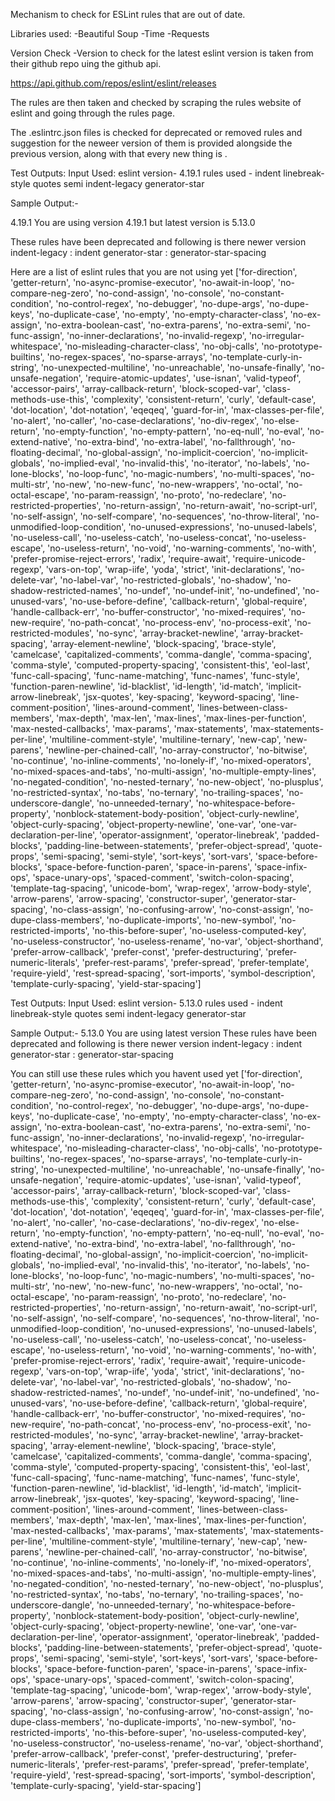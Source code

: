 Mechanism to check for ESLint rules that are out of date.

Libraries used:
-Beautiful Soup 
-Time
-Requests

Version Check
-Version to check for the latest eslint version is taken from their github repo uing the github api.

https://api.github.com/repos/eslint/eslint/releases

The rules are then taken and checked by scraping the rules website of eslint and going through the rules page.

The .eslintrc.json files is checked for  deprecated or removed rules and suggestion for the neweer version of them is provided alongside the previous version, along with that every new thing is .

Test Outputs:
Input Used:
eslint version- 4.19.1
rules used -
    indent
    linebreak-style
    quotes
    semi
    indent-legacy
    generator-star

Sample Output:-

4.19.1
You are using version 4.19.1 but latest version is 5.13.0

These rules have been deprecated and following is there newer version
indent-legacy : indent
generator-star : generator-star-spacing

Here are a list of eslint rules that you are not using yet 
['for-direction', 'getter-return', 'no-async-promise-executor', 'no-await-in-loop', 'no-compare-neg-zero', 'no-cond-assign', 'no-console', 'no-constant-condition', 'no-control-regex', 'no-debugger', 'no-dupe-args', 'no-dupe-keys', 'no-duplicate-case', 'no-empty', 'no-empty-character-class', 'no-ex-assign', 'no-extra-boolean-cast', 'no-extra-parens', 'no-extra-semi', 'no-func-assign', 'no-inner-declarations', 'no-invalid-regexp', 'no-irregular-whitespace', 'no-misleading-character-class', 'no-obj-calls', 'no-prototype-builtins', 'no-regex-spaces', 'no-sparse-arrays', 'no-template-curly-in-string', 'no-unexpected-multiline', 'no-unreachable', 'no-unsafe-finally', 'no-unsafe-negation', 'require-atomic-updates', 'use-isnan', 'valid-typeof', 'accessor-pairs', 'array-callback-return', 'block-scoped-var', 'class-methods-use-this', 'complexity', 'consistent-return', 'curly', 'default-case', 'dot-location', 'dot-notation', 'eqeqeq', 'guard-for-in', 'max-classes-per-file', 'no-alert', 'no-caller', 'no-case-declarations', 'no-div-regex', 'no-else-return', 'no-empty-function', 'no-empty-pattern', 'no-eq-null', 'no-eval', 'no-extend-native', 'no-extra-bind', 'no-extra-label', 'no-fallthrough', 'no-floating-decimal', 'no-global-assign', 'no-implicit-coercion', 'no-implicit-globals', 'no-implied-eval', 'no-invalid-this', 'no-iterator', 'no-labels', 'no-lone-blocks', 'no-loop-func', 'no-magic-numbers', 'no-multi-spaces', 'no-multi-str', 'no-new', 'no-new-func', 'no-new-wrappers', 'no-octal', 'no-octal-escape', 'no-param-reassign', 'no-proto', 'no-redeclare', 'no-restricted-properties', 'no-return-assign', 'no-return-await', 'no-script-url', 'no-self-assign', 'no-self-compare', 'no-sequences', 'no-throw-literal', 'no-unmodified-loop-condition', 'no-unused-expressions', 'no-unused-labels', 'no-useless-call', 'no-useless-catch', 'no-useless-concat', 'no-useless-escape', 'no-useless-return', 'no-void', 'no-warning-comments', 'no-with', 'prefer-promise-reject-errors', 'radix', 'require-await', 'require-unicode-regexp', 'vars-on-top', 'wrap-iife', 'yoda', 'strict', 'init-declarations', 'no-delete-var', 'no-label-var', 'no-restricted-globals', 'no-shadow', 'no-shadow-restricted-names', 'no-undef', 'no-undef-init', 'no-undefined', 'no-unused-vars', 'no-use-before-define', 'callback-return', 'global-require', 'handle-callback-err', 'no-buffer-constructor', 'no-mixed-requires', 'no-new-require', 'no-path-concat', 'no-process-env', 'no-process-exit', 'no-restricted-modules', 'no-sync', 'array-bracket-newline', 'array-bracket-spacing', 'array-element-newline', 'block-spacing', 'brace-style', 'camelcase', 'capitalized-comments', 'comma-dangle', 'comma-spacing', 'comma-style', 'computed-property-spacing', 'consistent-this', 'eol-last', 'func-call-spacing', 'func-name-matching', 'func-names', 'func-style', 'function-paren-newline', 'id-blacklist', 'id-length', 'id-match', 'implicit-arrow-linebreak', 'jsx-quotes', 'key-spacing', 'keyword-spacing', 'line-comment-position', 'lines-around-comment', 'lines-between-class-members', 'max-depth', 'max-len', 'max-lines', 'max-lines-per-function', 'max-nested-callbacks', 'max-params', 'max-statements', 'max-statements-per-line', 'multiline-comment-style', 'multiline-ternary', 'new-cap', 'new-parens', 'newline-per-chained-call', 'no-array-constructor', 'no-bitwise', 'no-continue', 'no-inline-comments', 'no-lonely-if', 'no-mixed-operators', 'no-mixed-spaces-and-tabs', 'no-multi-assign', 'no-multiple-empty-lines', 'no-negated-condition', 'no-nested-ternary', 'no-new-object', 'no-plusplus', 'no-restricted-syntax', 'no-tabs', 'no-ternary', 'no-trailing-spaces', 'no-underscore-dangle', 'no-unneeded-ternary', 'no-whitespace-before-property', 'nonblock-statement-body-position', 'object-curly-newline', 'object-curly-spacing', 'object-property-newline', 'one-var', 'one-var-declaration-per-line', 'operator-assignment', 'operator-linebreak', 'padded-blocks', 'padding-line-between-statements', 'prefer-object-spread', 'quote-props', 'semi-spacing', 'semi-style', 'sort-keys', 'sort-vars', 'space-before-blocks', 'space-before-function-paren', 'space-in-parens', 'space-infix-ops', 'space-unary-ops', 'spaced-comment', 'switch-colon-spacing', 'template-tag-spacing', 'unicode-bom', 'wrap-regex', 'arrow-body-style', 'arrow-parens', 'arrow-spacing', 'constructor-super', 'generator-star-spacing', 'no-class-assign', 'no-confusing-arrow', 'no-const-assign', 'no-dupe-class-members', 'no-duplicate-imports', 'no-new-symbol', 'no-restricted-imports', 'no-this-before-super', 'no-useless-computed-key', 'no-useless-constructor', 'no-useless-rename', 'no-var', 'object-shorthand', 'prefer-arrow-callback', 'prefer-const', 'prefer-destructuring', 'prefer-numeric-literals', 'prefer-rest-params', 'prefer-spread', 'prefer-template', 'require-yield', 'rest-spread-spacing', 'sort-imports', 'symbol-description', 'template-curly-spacing', 'yield-star-spacing']


Test Outputs:
Input Used:
eslint version- 5.13.0
rules used -
    indent
    linebreak-style
    quotes
    semi
    indent-legacy
    generator-star

Sample Output:-
5.13.0
You are using latest version
These rules have been deprecated and following is there newer version
indent-legacy : indent
generator-star : generator-star-spacing


You can still use these rules which you havent used yet
['for-direction', 'getter-return', 'no-async-promise-executor', 'no-await-in-loop', 'no-compare-neg-zero', 'no-cond-assign', 'no-console', 'no-constant-condition', 'no-control-regex', 'no-debugger', 'no-dupe-args', 'no-dupe-keys', 'no-duplicate-case', 'no-empty', 'no-empty-character-class', 'no-ex-assign', 'no-extra-boolean-cast', 'no-extra-parens', 'no-extra-semi', 'no-func-assign', 'no-inner-declarations', 'no-invalid-regexp', 'no-irregular-whitespace', 'no-misleading-character-class', 'no-obj-calls', 'no-prototype-builtins', 'no-regex-spaces', 'no-sparse-arrays', 'no-template-curly-in-string', 'no-unexpected-multiline', 'no-unreachable', 'no-unsafe-finally', 'no-unsafe-negation', 'require-atomic-updates', 'use-isnan', 'valid-typeof', 'accessor-pairs', 'array-callback-return', 'block-scoped-var', 'class-methods-use-this', 'complexity', 'consistent-return', 'curly', 'default-case', 'dot-location', 'dot-notation', 'eqeqeq', 'guard-for-in', 'max-classes-per-file', 'no-alert', 'no-caller', 'no-case-declarations', 'no-div-regex', 'no-else-return', 'no-empty-function', 'no-empty-pattern', 'no-eq-null', 'no-eval', 'no-extend-native', 'no-extra-bind', 'no-extra-label', 'no-fallthrough', 'no-floating-decimal', 'no-global-assign', 'no-implicit-coercion', 'no-implicit-globals', 'no-implied-eval', 'no-invalid-this', 'no-iterator', 'no-labels', 'no-lone-blocks', 'no-loop-func', 'no-magic-numbers', 'no-multi-spaces', 'no-multi-str', 'no-new', 'no-new-func', 'no-new-wrappers', 'no-octal', 'no-octal-escape', 'no-param-reassign', 'no-proto', 'no-redeclare', 'no-restricted-properties', 'no-return-assign', 'no-return-await', 'no-script-url', 'no-self-assign', 'no-self-compare', 'no-sequences', 'no-throw-literal', 'no-unmodified-loop-condition', 'no-unused-expressions', 'no-unused-labels', 'no-useless-call', 'no-useless-catch', 'no-useless-concat', 'no-useless-escape', 'no-useless-return', 'no-void', 'no-warning-comments', 'no-with', 'prefer-promise-reject-errors', 'radix', 'require-await', 'require-unicode-regexp', 'vars-on-top', 'wrap-iife', 'yoda', 'strict', 'init-declarations', 'no-delete-var', 'no-label-var', 'no-restricted-globals', 'no-shadow', 'no-shadow-restricted-names', 'no-undef', 'no-undef-init', 'no-undefined', 'no-unused-vars', 'no-use-before-define', 'callback-return', 'global-require', 'handle-callback-err', 'no-buffer-constructor', 'no-mixed-requires', 'no-new-require', 'no-path-concat', 'no-process-env', 'no-process-exit', 'no-restricted-modules', 'no-sync', 'array-bracket-newline', 'array-bracket-spacing', 'array-element-newline', 'block-spacing', 'brace-style', 'camelcase', 'capitalized-comments', 'comma-dangle', 'comma-spacing', 'comma-style', 'computed-property-spacing', 'consistent-this', 'eol-last', 'func-call-spacing', 'func-name-matching', 'func-names', 'func-style', 'function-paren-newline', 'id-blacklist', 'id-length', 'id-match', 'implicit-arrow-linebreak', 'jsx-quotes', 'key-spacing', 'keyword-spacing', 'line-comment-position', 'lines-around-comment', 'lines-between-class-members', 'max-depth', 'max-len', 'max-lines', 'max-lines-per-function', 'max-nested-callbacks', 'max-params', 'max-statements', 'max-statements-per-line', 'multiline-comment-style', 'multiline-ternary', 'new-cap', 'new-parens', 'newline-per-chained-call', 'no-array-constructor', 'no-bitwise', 'no-continue', 'no-inline-comments', 'no-lonely-if', 'no-mixed-operators', 'no-mixed-spaces-and-tabs', 'no-multi-assign', 'no-multiple-empty-lines', 'no-negated-condition', 'no-nested-ternary', 'no-new-object', 'no-plusplus', 'no-restricted-syntax', 'no-tabs', 'no-ternary', 'no-trailing-spaces', 'no-underscore-dangle', 'no-unneeded-ternary', 'no-whitespace-before-property', 'nonblock-statement-body-position', 'object-curly-newline', 'object-curly-spacing', 'object-property-newline', 'one-var', 'one-var-declaration-per-line', 'operator-assignment', 'operator-linebreak', 'padded-blocks', 'padding-line-between-statements', 'prefer-object-spread', 'quote-props', 'semi-spacing', 'semi-style', 'sort-keys', 'sort-vars', 'space-before-blocks', 'space-before-function-paren', 'space-in-parens', 'space-infix-ops', 'space-unary-ops', 'spaced-comment', 'switch-colon-spacing', 'template-tag-spacing', 'unicode-bom', 'wrap-regex', 'arrow-body-style', 'arrow-parens', 'arrow-spacing', 'constructor-super', 'generator-star-spacing', 'no-class-assign', 'no-confusing-arrow', 'no-const-assign', 'no-dupe-class-members', 'no-duplicate-imports', 'no-new-symbol', 'no-restricted-imports', 'no-this-before-super', 'no-useless-computed-key', 'no-useless-constructor', 'no-useless-rename', 'no-var', 'object-shorthand', 'prefer-arrow-callback', 'prefer-const', 'prefer-destructuring', 'prefer-numeric-literals', 'prefer-rest-params', 'prefer-spread', 'prefer-template', 'require-yield', 'rest-spread-spacing', 'sort-imports', 'symbol-description', 'template-curly-spacing', 'yield-star-spacing']